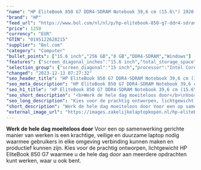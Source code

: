 ```yaml
---
"name": "HP EliteBook 850 G7 DDR4-SDRAM Notebook 39,6 cm (15.6\") 1920 x 1080 Pixels Intel® 10de generatie Core™ i5 8 GB 256 GB SSD Wi-Fi 6 (802.11ax) Windows 10 Pro Zilver"
"brand": "HP"
"feed_url": "https://www.bol.com/nl/nl/p/hp-elitebook-850-g7-ddr4-sdram-notebook-39-6-cm-1920-x-1080-pixels-intel-10de-generatie-core-i5-8-gb-256-gb-ssd-wi-fi-6-windows-10-pro-zilver/9300000005937186"
"price": 1250
"currency": "EUR"
"GTIN": "0195122628215"
"supplier": "Bol.com"
"category": "Computer"
"bullet_points": ["15.6 inch","256 GB","8 GB","DDR4-SDRAM","Windows"]
"features": {"screen_diagonal_inches":"15.6 inch","total_storage_space":"256 GB","memory_size":"8 GB","memory_type":"DDR4-SDRAM","operating_system":"Windows"}
"selection_group": {"screen_diagonal":"15 inch","processor":"Intel Core i5","changed_price_past_3_days":false,"product_family":"Elitebook"}
"changed": "2023-12-13 07:27:32"
"seo_header_title": "HP EliteBook 850 G7 DDR4-SDRAM Notebook 39,6 cm (15.6\") 1920 x 1080 Pixels Intel® 10de generatie Core™ i5 8 GB 256 GB SSD Wi-Fi 6 (802.11ax) Windows 10 Pro Zilver"
"seo_meta_description": "HP EliteBook 850 G7 DDR4-SDRAM Notebook 39,6 cm (15.6\") 1920 x 1080 Pixels Intel® 10de generatie Core™ i5 8 GB 256 GB SSD Wi-Fi 6 (802.11ax) Windows 10 Pro Zilver"
"seo_h1_title": "HP EliteBook 850 G7 DDR4-SDRAM Notebook 39,6 cm (15.6\") 1920 x 1080 Pixels Intel® 10de generatie Core™ i5 8 GB 256 GB SSD Wi-Fi 6 (802.11ax) Windows 10 Pro Zilver"
"seo_short_description": "<b>Werk de hele dag moeiteloos door</b>\nVoor een op samenwerking gerichte manier van werken is een krachtige, veilige en duurzame laptop nodig waarmee gebruikers in elke omgeving verbinding kunnen maken en productief kunnen zijn."
"seo_long_description": "Kies voor de prachtig ontworpen, lichtgewicht HP EliteBook 850 G7 waarmee u de hele dag door aan meerdere opdrachten kunt werken, waar u ook bent."
"short_description": "Werk de hele dag moeiteloos door Voor een op samenwerking gerichte manier van werken is een krachtige, veilige en duurzame laptop nodig waarmee gebruikers in elke omgeving verbinding kunnen maken en productief kunnen zijn. Kies voor de prachtig ontworpen, lichtgewicht HP EliteBook 850 G7 waarmee u de hele dag door aan meerdere opdrachten kunt werken, waar u ook bent."
"external_image_url": "https://images.zakelijkelaptopkopen.nl/hp-elitebook-850-g7-ddr4-sdram-notebook-39-6-cm-1920-x-1080-pixels-intel-10de-generatie-core-i5-8-gb-256-gb-ssd-wi-fi-6-windows-10-pro-zilver.webp"
---
```


<b>Werk de hele dag moeiteloos door</b>
Voor een op samenwerking gerichte manier van werken is een krachtige, veilige en duurzame laptop nodig waarmee gebruikers in elke omgeving verbinding kunnen maken en productief kunnen zijn. Kies voor de prachtig ontworpen, lichtgewicht HP EliteBook 850 G7 waarmee u de hele dag door aan meerdere opdrachten kunt werken, waar u ook bent.